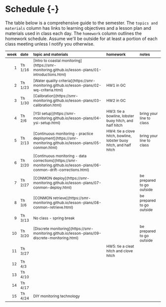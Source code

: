 # Schedule {-}

The table below is a comprehensive guide to the semester. The `topics and materials` column has links to learning objectives and a lesson plan and materials used in class each day. The `homework` column outlines the homework schedule. Assume we'll be outside for at least a portion of each class meeting unless I notify you otherwise.
<table class="table table-hover table-condensed" style="font-size: 12px; margin-left: auto; margin-right: auto;">
 <thead>
  <tr>
   <th style="text-align:right;position: sticky; top:0; background-color: #FFFFFF;"> week </th>
   <th style="text-align:left;position: sticky; top:0; background-color: #FFFFFF;"> date </th>
   <th style="text-align:left;position: sticky; top:0; background-color: #FFFFFF;"> topic and materials </th>
   <th style="text-align:left;position: sticky; top:0; background-color: #FFFFFF;"> homework </th>
   <th style="text-align:left;position: sticky; top:0; background-color: #FFFFFF;"> notes </th>
  </tr>
 </thead>
<tbody>
  <tr>
   <td style="text-align:right;"> 1 </td>
   <td style="text-align:left;"> Th 1/16 </td>
   <td style="text-align:left;"> [Intro to coastal monitoring](https://smr-monitoring.github.io/lesson-plans/01-introductions.html) </td>
   <td style="text-align:left;">  </td>
   <td style="text-align:left;">  </td>
  </tr>
  <tr>
   <td style="text-align:right;"> 2 </td>
   <td style="text-align:left;"> Th 1/23 </td>
   <td style="text-align:left;"> [Water quality criteria](https://smr-monitoring.github.io/lesson-plans/02-wq-criteria.html) </td>
   <td style="text-align:left;"> HW1 in GC </td>
   <td style="text-align:left;">  </td>
  </tr>
  <tr>
   <td style="text-align:right;"> 3 </td>
   <td style="text-align:left;"> Th 1/30 </td>
   <td style="text-align:left;"> [Calibration](https://smr-monitoring.github.io/lesson-plans/03-calibration.html) </td>
   <td style="text-align:left;"> HW2 in GC </td>
   <td style="text-align:left;">  </td>
  </tr>
  <tr>
   <td style="text-align:right;"> 4 </td>
   <td style="text-align:left;"> Th 2/6 </td>
   <td style="text-align:left;"> [YSI setup](https://smr-monitoring.github.io/lesson-plans/04-ysi-setup.html) </td>
   <td style="text-align:left;"> HW3: tie a bowline, lobster buoy hitch, and half hitch </td>
   <td style="text-align:left;"> bring your line to class </td>
  </tr>
  <tr>
   <td style="text-align:right;"> 5 </td>
   <td style="text-align:left;"> Th 2/13 </td>
   <td style="text-align:left;"> [Continuous monitoring - practice deployment](https://smr-monitoring.github.io/lesson-plans/05-conmon.html) </td>
   <td style="text-align:left;"> HW4: tie a clove hitch, bowline, lobster buoy hitch, and half hitch </td>
   <td style="text-align:left;"> bring your line to class </td>
  </tr>
  <tr>
   <td style="text-align:right;"> 6 </td>
   <td style="text-align:left;"> Th 2/20 </td>
   <td style="text-align:left;"> [Continuous monitoring - data corrections](https://smr-monitoring.github.io/lesson-plans/06-conmon-drift-corrections.html) </td>
   <td style="text-align:left;">  </td>
   <td style="text-align:left;">  </td>
  </tr>
  <tr>
   <td style="text-align:right;"> 7 </td>
   <td style="text-align:left;"> Th 2/27 </td>
   <td style="text-align:left;"> [CONMON deploy](https://smr-monitoring.github.io/lesson-plans/07-conmon-deploy.html) </td>
   <td style="text-align:left;">  </td>
   <td style="text-align:left;"> be prepared to go outside </td>
  </tr>
  <tr>
   <td style="text-align:right;"> 8 </td>
   <td style="text-align:left;"> Th 3/6 </td>
   <td style="text-align:left;"> [CONMON retrieve](https://smr-monitoring.github.io/lesson-plans/08-conmon-retrieve.html) </td>
   <td style="text-align:left;">  </td>
   <td style="text-align:left;"> be prepared to go outside </td>
  </tr>
  <tr>
   <td style="text-align:right;"> 9 </td>
   <td style="text-align:left;"> Th 3/13 </td>
   <td style="text-align:left;"> No class - spring break </td>
   <td style="text-align:left;">  </td>
   <td style="text-align:left;">  </td>
  </tr>
  <tr>
   <td style="text-align:right;"> 10 </td>
   <td style="text-align:left;"> Th 3/20 </td>
   <td style="text-align:left;"> [Discrete monitoring](https://smr-monitoring.github.io/lesson-plans/09-discrete-monitoring.html) </td>
   <td style="text-align:left;">  </td>
   <td style="text-align:left;"> be prepared to go outside </td>
  </tr>
  <tr>
   <td style="text-align:right;"> 11 </td>
   <td style="text-align:left;"> Th 3/27 </td>
   <td style="text-align:left;">  </td>
   <td style="text-align:left;"> HW5: tie a cleat hitch and clove hitch </td>
   <td style="text-align:left;">  </td>
  </tr>
  <tr>
   <td style="text-align:right;"> 12 </td>
   <td style="text-align:left;"> Th 4/3 </td>
   <td style="text-align:left;">  </td>
   <td style="text-align:left;">  </td>
   <td style="text-align:left;">  </td>
  </tr>
  <tr>
   <td style="text-align:right;"> 13 </td>
   <td style="text-align:left;"> Th 4/10 </td>
   <td style="text-align:left;">  </td>
   <td style="text-align:left;">  </td>
   <td style="text-align:left;">  </td>
  </tr>
  <tr>
   <td style="text-align:right;"> 14 </td>
   <td style="text-align:left;"> Th 4/17 </td>
   <td style="text-align:left;">  </td>
   <td style="text-align:left;">  </td>
   <td style="text-align:left;">  </td>
  </tr>
  <tr>
   <td style="text-align:right;"> 15 </td>
   <td style="text-align:left;"> Th 4/24 </td>
   <td style="text-align:left;"> DIY monitoring technology </td>
   <td style="text-align:left;">  </td>
   <td style="text-align:left;">  </td>
  </tr>
</tbody>
</table>

